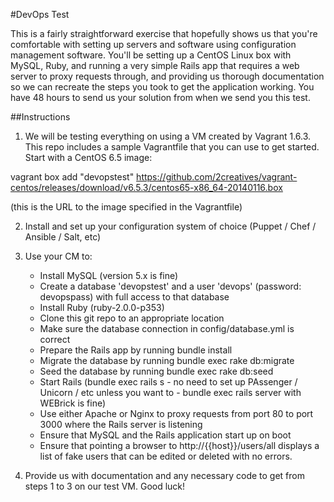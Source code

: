 #DevOps Test

This is a fairly straightforward exercise that hopefully shows us that you're comfortable with setting up servers and software using configuration management software. You'll be setting up a CentOS Linux box with MySQL, Ruby, and running a very simple Rails app that requires a web server to proxy requests through, and providing us thorough documentation so we can recreate the steps you took to get the application working. You have 48 hours to send us your solution from when we send you this test.

##Instructions

 1. We will be testing everything on using a VM created by Vagrant 1.6.3. This repo includes a sample Vagrantfile that you can use to get started. Start with a CentOS 6.5 image:

  vagrant box add "devopstest" https://github.com/2creatives/vagrant-centos/releases/download/v6.5.3/centos65-x86_64-20140116.box

  (this is the URL to the image specified in the Vagrantfile)

 2. Install and set up your configuration system of choice (Puppet / Chef / Ansible / Salt, etc)

 3. Use your CM to:

    * Install MySQL (version 5.x is fine)
    * Create a database 'devopstest' and a user 'devops' (password: devopspass) with full access to that database
    * Install Ruby (ruby-2.0.0-p353)
    * Clone this git repo to an appropriate location
    * Make sure the database connection in config/database.yml is correct
    * Prepare the Rails app by running bundle install
    * Migrate the database by running bundle exec rake db:migrate
    * Seed the database by running bundle exec rake db:seed
    * Start Rails (bundle exec rails s - no need to set up PAssenger / Unicorn / etc unless you want to - bundle exec rails server with WEBrick is fine)
    * Use either Apache or Nginx to proxy requests from port 80 to port 3000 where the Rails server is listening
    * Ensure that MySQL and the Rails application start up on boot
    * Ensure that pointing a browser to http://{{host}}/users/all displays a list of fake users that can be edited or deleted with no errors.

4. Provide us with documentation and any necessary code to get from steps 1 to 3 on our test VM. Good luck!

